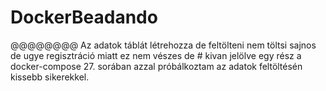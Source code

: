 # DockerBeadando

@@@@@@@@
Az adatok táblát létrehozza de feltölteni nem töltsi sajnos de ugye regisztráció miatt ez nem vészes de # kivan jelölve egy rész a docker-compose 27. sorában azzal próbálkoztam az adatok feltöltésén kissebb sikerekkel.
